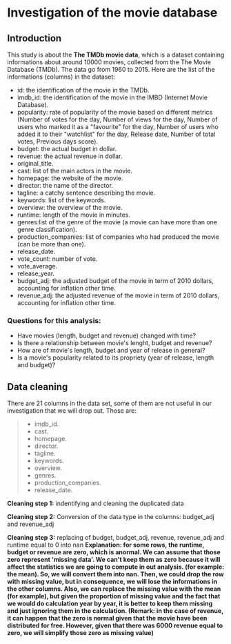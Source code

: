 # Investigation of the movie database

## Introduction

This study is about the **The TMDb movie data**, which is a dataset containing informations about around 10000 movies, collected from the The Movie Database (TMDb). The data go from 1960 to 2015. Here are the list of the informations (columns) in the dataset:

* id: the identification of the movie in the TMDb.
* imdb_id: the identification of the movie in the IMBD (Internet Movie Database).
* popularity: rate of popularity of the movie based on different metrics (Number of votes for the day, Number of views for the day, Number of users who marked it as a "favourite" for the day, Number of users who added it to their "watchlist" for the day, Release date, Number of total votes, Previous days score).
* budget: the actual budget in dollar.
* revenue: the actual revenue in dollar.
* original_title.
* cast: list of the main actors in the movie.
* homepage: the website of the movie.
* director: the name of the director.
* tagline: a catchy sentence describing the movie.
* keywords: list of the keywords.
* overview: the overview of the movie.
* runtime: length of the movie in minutes.
* genres:list of the genre of the movie (a movie can have more than one genre classification).
* production_companies: list of companies who had produced the movie (can be more than one).
* release_date.
* vote_count: number of vote.
* vote_average.
* release_year.
* budget_adj: the adjusted budget of the movie in term of 2010 dollars, accounting for inflation other time.
* revenue_adj: the adjusted revenue of the movie in term of 2010 dollars, accounting for inflation other time.

### Questions for this analysis: 
* Have movies (length, budget and revenue) changed with time?
* Is there a relationship between movie's lenght, budget and revenue?
* How are of movie's length, budget and year of release in general?
* Is a movie's popularity related to its propriety (year of release, length and budget)?

## Data cleaning
There are 21 columns in the data set, some of them are not useful in our investigation that we will drop out. Those are:

> * imdb_id.
> * cast.
> * homepage.
> * director.
> * tagline.
> * keywords.
> * overview.
> * genres.
> * production_companies.
> * release_date.

**Cleaning step 1:** indentifying and cleaning the duplicated data

**Cleaning step 2:** Conversion of the data type in the columns: budget_adj and revenue_adj

**Cleaning step 3:** replacing of budget, budget_adj, revenue, revenue_adj and runtime equal to 0 into nan
__Explanation: for some rows, the runtime, budget or revenue are zero, which is anormal. We can assume that those zero represent 'missing data'. We can't keep them as zero because it will affect the statistics we are going to compute in out analysis. (for example: the mean). So, we will convert them into nan. Then, we could drop the row with missing value, but in consequence, we will lose the informations in the other columns. Also, we can replace the missing value with the mean (for example), but given the proportion of missing value and the fact that we would do calculation year by year, it is better to keep them missing and just ignoring them in the calculation. (Remark: in the case of revenue, it can happen that the zero is normal given that the movie have been distributed for free. However, given that there was 6000 revenue equal to zero, we will simplify those zero as missing value)__
